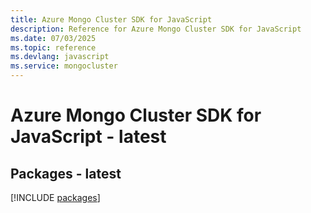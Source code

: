 ```yaml
---
title: Azure Mongo Cluster SDK for JavaScript
description: Reference for Azure Mongo Cluster SDK for JavaScript
ms.date: 07/03/2025
ms.topic: reference
ms.devlang: javascript
ms.service: mongocluster
---
```

# Azure Mongo Cluster SDK for JavaScript - latest
## Packages - latest
[!INCLUDE [packages](mongo-cluster-index.md)]